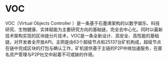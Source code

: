 # 

# VOC

VOC（Virtual Objects Controller ）是一条基于石墨烯架构的以数字娱乐、科技研究、生物健康、实体赋能为主要研究方向的基础链，完全去中心化。同时以最新技术架构实现的区块链分片技术，VOC是一条全新设计、高安全、高性能的基础链，对开发者全开放API。主网是由63个超级节点和25137台矿机构成，超级节点在链中完成区块的打包与确认工作，矿机提供基于主链的P2P中继加速服务，在匿名资产管理与P2P社交中起着不可或缺的作用。


